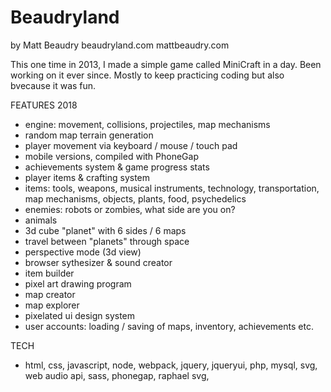 Beaudryland
===========
by Matt Beaudry
beaudryland.com
mattbeaudry.com

This one time in 2013, I made a simple game called MiniCraft in a day. Been working on it ever since. Mostly to keep practicing coding but also bvecause it was fun.

FEATURES 2018
- engine: movement, collisions, projectiles, map mechanisms
- random map terrain generation
- player movement via keyboard / mouse / touch pad
- mobile versions, compiled with PhoneGap
- achievements system & game progress stats
- player items & crafting system
- items: tools, weapons, musical instruments, technology, transportation, map mechanisms, objects, plants, food, psychedelics
- enemies: robots or zombies, what side are you on?
- animals
- 3d cube "planet" with 6 sides / 6 maps
- travel between "planets" through space
- perspective mode (3d view)
- browser sythesizer & sound creator
- item builder
- pixel art drawing program
- map creator
- map explorer
- pixelated ui design system
- user accounts: loading / saving of maps, inventory, achievements etc. 

TECH
- html, css, javascript, node, webpack, jquery, jqueryui, php, mysql, svg, web audio api, sass, phonegap, raphael svg, 